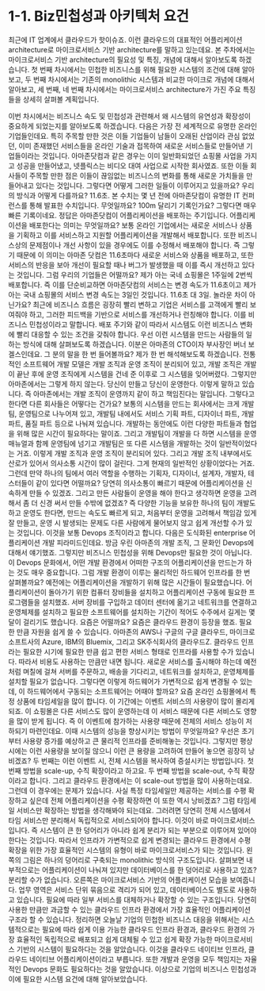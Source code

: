 # 1-1. Biz민첩성과 아키텍처 요건

최근에 IT 업계에서 클라우드가 핫이슈죠.
이런 클라우드의 대표적인 어플리케이션 architecture로 마이크로서비스 기반 architecture를 말하고 있는데요.
본 주차에서는 마이크로서비스 기반 architecture의 필요성 및 특징, 개념에 대해서 알아보도록 하겠습니다.
첫 번째 차시에서는 민첩한 비즈니스를 위해 필요한 시스템의 조건에 대해 알아보고, 두 번째 차시에서는 기존의 monolithic 시스템과 비교한 마이크로 개념에 대해서 알아보고, 세 번째, 네 번째 차시에서는 마이크로서비스 architecture가 가진 주요 특징들을 상세히 살펴볼 계획입니다.

이번 차시에서는 비즈니스 속도 및 민첩성과 관련해서 왜 시스템의 유연성과 확장성이 중요하게 되었는지를 알아보도록 하겠습니다.
다음은 가장 전 세계적으로 유명한 온라인 기업들인데요.
특히 주목할 만한 것은 이들 기업들이 남들이 오래된 산업이라 관심 없었던, 이미 존재했던 서비스들을 온라인 기술과 접목하여 새로운 서비스들로 만들어낸 기업들이라는 것입니다.
아마존닷컴과 같은 경우는 이미 일반화되었던 쇼핑몰 사업을 가지고 성공을 만들어냈고, 넷플릭스는 비디오 대여 사업으로 시작한 회사였죠.
또한 이들 회사들이 주목할 만한 점은 이들이 끊임없는 비즈니스의 변화를 통해 새로운 가치들을 만들어내고 있다는 것입니다.
그렇다면 어떻게 그러한 일들이 이루어지고 있을까요? 우리의 방식과 어떻게 다를까요?
11.6초. 본 수치는 몇 년 전에 아마존닷컴이 유명한 IT 컨퍼런스를 통해 발표한 수치입니다. 무엇일까요? 100m 달리기 기록인가요? 그렇다면 매우 빠른 기록이네요.
정답은 아마존닷컴이 어플리케이션을 배포하는 주기입니다. 어플리케이션을 배포한다는 의미는 무엇일까요?
보통 온라인 기업에서는 새로운 서비스나 상품을 기획하고 이를 서비스하고 지원할 어플리케이션을 개발해서 배포합니다.
또한 비즈니스상의 문제점이나 개선 사항이 있을 경우에도 이를 수정해서 배포해야 합니다.
즉 그렇기 때문에 이 의미는 아마존 닷컴은 11.6초마다 새로운 서비스와 상품을 배포하고,
또한 서비스의 반응을 보아 개선이 필요할 때나 버그가 발생했을 때 이를 즉시 개선하고 있다는 것입니다.
그럼 우리의 기업들은 어떨까요? 제가 아는 국네 쇼핑몰은 1주일에 2번씩 배포합니다. 즉 이를 단순비교하면
아마존닷컴의 서비스는 변경 속도가 11.6초이고 제가 아는 국내 쇼핑몰의 서비스 변경 속도는 3일인 것입니다. 11.6초 대 3일. 놀라운 차이 아닌가요?
최근에 비즈니스 흐름은 굉장히 빨리 변하고 기업은 서비스를 고객에게 빨리 보여줘야 하고, 그러한 피드백을 기반으로 서비스를 개선하거나 런칭해야 합니다.
이를 비즈니스 민첩성이라고 말합니다. 배포 주기와 같이 따라서 시스템도 이런 비즈니스 변화에 빨리 대응할 수 있는 조건을 갖춰야 합니다.
우선 이런 시스템을 만드는 사람들의 일하는 방식에 대해 살펴보도록 하겠습니다.
이분은 아마존의 CTO이자 부사장인 버너 보겔스인데요. 그 분의 말을 한 번 들어볼까요? 제가 한 번 해석해보도록 하겠습니다.
전통적인 소프트웨어 개발 모델은 개발 조직과 운영 조직이 분리되어 있고, 개발 조직은 개발이 끝난 후에 운영 조직에게 시스템을 건네 준 이후로 그 시스템을 잊어버렸다.
그렇지만 아마존에서는 그렇게 하지 않는다. 당신이 만들고 당신이 운영한다. 이렇게 말하고 있습니다. 즉 아마존에서는 개발 조직이 운영까지 같이 하고 책임진다는 말입니다.
그렇다고 한다면 다른 회사들은 어떻다는 건가요? 보통의 시스템을 만드는 회사에서는 크게 개발팀, 운영팀으로 나누어져 있고,
개발팀 내에서도 서비스 기획 파트, 디자이너 파트, 개발 파트, 품질 파트 등으로 나눠져 있습니다. 개발하는 동안에도 이런 다양한 파트들과 협업을 위해 많은 시간이 필요하다는 말이죠.
그리고 개발팀이 개발을 다 하면 시스템을 운영 매뉴얼과 함께 운영팀에 넘기고 개발팀은 또 다른 시스템을 개발하는 것이 일반적이었다는 거죠.
이렇게 개발 조직과 운영 조직이 분리되어 있다. 그리고 개발 조직 내부에서도 산로가 있어서 의사소통 시간이 많이 걸린다. 그게 현재의 일반적인 상황이었다는 거죠.
그런데 만약 하나의 팀에서 여러 역할을 수행하는 기획자, 디자이너, 설계자, 개발자, 테스터들이 같이 있다면 어떨까요? 당연히 의사소통이 빠르기 때문에 어플리케이션을 신속하게 만들 수 있겠죠.
그리고 만든 사람들이 운영을 해야 한다고 생각하면 운영을 고려해서 좀 더 신경 써서 만들 수밖에 없겠죠?
즉 다양한 기능을 보유한 하나의 팀이 개발도 하고 운영도 한다면, 만드는 속도도 빠르게 되고, 처음부터 운영을 고려해서 책임감 있게 잘 만들고,
운영 시 발생되는 문제도 다른 사람에게 물어보지 않고 쉽게 개선할 수가 있는 것입니다. 이것을 보통 Devops 조직이라고 합니다.
다음은 도식화된 enterprise 어플리케이션 개발 피라미드인데요. 방금 우린 아마존의 개발 조직, 그 문화인 Devops에 대해서 얘기했죠.
그렇지만 비즈니스 민첩성을 위해 Devops만 필요한 것이 아닙니다. 이 Devops 문화에서, 어떤 개발 환경에서 어떠한 구조의 어플리케이션을 만드는가 하는 것도 매우 중요합니다.
그럼 개발 환경이 이루는 물리적인 하드웨어 인프라를 한 번 살펴볼까요? 예전에는 어플리케이션을 개발하기 위해 많은 시간들이 필요했습니다.
어플리케이션이 돌아가기 위한 컴퓨터 장비들을 설치하고 어플리케이션 구동에 필요한 프로그램들을 설치했죠.
서버 장비를 구입하고 데이터 센터에 옮기고 네트워크를 연결하고 운영체제를 설치하고 필요한 소프트웨어를 설치하는 기간이 적어도 수주에서 길게는 몇 달이 걸리기도 했습니다.
요즘은 어떨까요? 요즘은 클라우드 환경이 등장을 했죠. 필요한 만큼 자원을 쉽게 쓸 수 있습니다.
아마존의 AWS나 구글의 구글 클라우드, 마이크로소프트사의 Azure, IBM의 Bluemix, 그리고 SK주식회사의 클라우드Z.
클라우드 인프라는 필요한 시기에 필요한 만큼 쉽고 편한 서비스 형태로 인프라를 사용할 수가 있습니다. 따라서 비용도 사용하는 만큼만 내면 됩니다.
새로운 서비스를 출시해야 하는데 예전처럼 며칠에 걸쳐 서버를 주문하고, 배송을 기다리고, 네트워크를 설치하고, 운영체제를 설치할 필요가 없습니다.
그렇다면 이렇게 하드웨어가 가변적으로 쉽게 변경될 수 있는데, 이 하드웨어에서 구동되는 소프트웨어는 어때야 할까요?
요즘 온라인 쇼핑몰에서 특정 상품에 타임세일을 많이 합니다. 이 기간에는 이벤트 서비스의 사용량이 많이 몰리게 되죠.
이 쇼핑몰은 다른 서비스도 많이 운영하는데 이 서비스 때문에 다른 서비스도 영향을 많이 받게 됩니다. 즉 이 이벤트에 참가하는 사용량 때문에 전체의 서비스 성능이 저하되기 마련인데요.
이때 시스템의 성능을 향상시키는 방법이 무엇일까요? 우선은 초기부터 사용량 증가를 예상하고 큰 물리적 인프라를 준비해놓는 것입니다.
그렇지만 평상시에는 이런 사용량을 보이질 않으니 이런 큰 용량을 고려하여 만들어 놓으면 굉장히 낭비겠죠?
두 번째는 이런 이벤트 시, 전체 시스템을 복사하여 증설시키는 방법입니다.
첫 번째 방법을 scale-up, 수직 확장이라고 하고요. 두 번째 방법을 scale-out, 수직 확장이라고 합니다. 그리고 클라우드 환경에서는 이 scale-out 방법을 많이 사용하는데요.
그런데 이 경우에는 문제가 있습니다. 사실 특정 타임세일만 제공하는 서비스를 수평 확장하고 싶은데 전체 어플리케이션을 수평 확장하면 이 또한 역시 낭비겠죠?
그럼 타임세일 서비스만 확장하는 방법을 생각해봐야 되는데요. 그러려면 당연히 전체 시스템에서 타임 서비스만 분리해서 독립적으로 서비스되어야 합니다.
이것이 바로 마이크로서비스입니다. 즉 시스템이 큰 한 덩어리가 아니라 쉽게 분리가 되는 부분으로 이루어져 있어야 한다는 것입니다.
따라서 인프라가 가변적으로 쉽게 변경되는 클라우드 환경에서 수평 확장을 위한 가장 효율적인 시스템의 유형이 바로 마이크로서비스가 되는 것입니다.
왼쪽의 그림은 하나의 덩어리로 구축되는 monolithic 방식의 구조도입니다.
살펴보면 내부적으로는 어플리케이션이 나눠져 있지만 데이터베이스를 한 덩어리로 사용하고 있죠? 분리할 수가 없습니다.
오른쪽은 마이크로서비스 기반의 어플리케이션 모습을 보여줍니다. 업무 영역은 서비스 단위 묶음으로 격리가 되어 있고, 데이터베이스도 별도로 사용하고 있습니다.
필요에 따라 일부 서비스를 대체하거나 확장할 수 있는 구조입니다. 당연히 사용한 만큼만 과금할 수 있는 클라우드 인프라 환경에서 가장 효율적인 어플리케이션 구조라 할 수 있습니다.
정리하면 오늘날 기업의 민첩한 비즈니스 대응을 위해서는 시스템적으로는 필요에 따라 쉽게 이용 가능한 클라우드 인프라 환경과,
클라우드 환경의 가장 효율적인 독립적으로 배포되고 쉽게 대체될 수 있고 쉽게 확장 가능한 마이크로서비스 기반의 시스템이 필요하다는 것을 알았습니다.
이것을 클라우드 네이티브 인프라, 클라우드 네이티브 어플리케이션이라고 부릅니다. 또한 개발과 운영을 모두 책임지는 자율적인 Devops 문화도 필요하다는 것을 알았습니다.
이상으로 기업의 비즈니스 민첩성과 이에 필요한 시스템 요건에 대해 알아보았습니다.